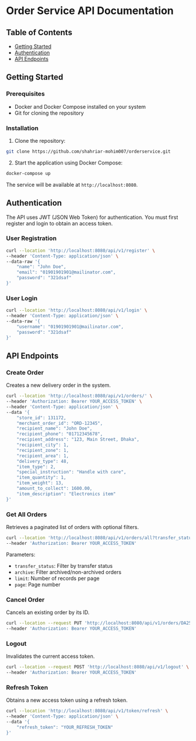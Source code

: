 # Order Service API Documentation

## Table of Contents
- [Getting Started](#getting-started)
- [Authentication](#authentication)
- [API Endpoints](#api-endpoints)


## Getting Started

### Prerequisites
- Docker and Docker Compose installed on your system
- Git for cloning the repository

### Installation

1. Clone the repository:
```bash
git clone https://github.com/shahriar-mohim007/orderservice.git
```

2. Start the application using Docker Compose:
```bash
docker-compose up
```

The service will be available at `http://localhost:8080`.

## Authentication

The API uses JWT (JSON Web Token) for authentication. You must first register and login to obtain an access token.

### User Registration

```bash
curl --location 'http://localhost:8080/api/v1/register' \
--header 'Content-Type: application/json' \
--data-raw '{
    "name": "John Doe",
    "email": "01901901901@mailinator.com",
    "password": "321dsaf"
}'
```

### User Login

```bash
curl --location 'http://localhost:8080/api/v1/login' \
--header 'Content-Type: application/json' \
--data-raw '{
    "username": "01901901901@mailinator.com",
    "password": "321dsaf"
}'
```

## API Endpoints

### Create Order
Creates a new delivery order in the system.

```bash
curl --location 'http://localhost:8080/api/v1/orders/' \
--header 'Authorization: Bearer YOUR_ACCESS_TOKEN' \
--header 'Content-Type: application/json' \
--data '{
    "store_id": 131172,
    "merchant_order_id": "ORD-12345",
    "recipient_name": "John Doe",
    "recipient_phone": "01712345678",
    "recipient_address": "123, Main Street, Dhaka",
    "recipient_city": 1,
    "recipient_zone": 1,
    "recipient_area": 1,
    "delivery_type": 48,
    "item_type": 2,
    "special_instruction": "Handle with care",
    "item_quantity": 1,
    "item_weight": 13,
    "amount_to_collect": 1600.00,
    "item_description": "Electronics item"
}'
```

### Get All Orders
Retrieves a paginated list of orders with optional filters.

```bash
curl --location 'http://localhost:8080/api/v1/orders/all?transfer_status=1&archive=0&limit=1&page=2' \
--header 'Authorization: Bearer YOUR_ACCESS_TOKEN'
```

Parameters:
- `transfer_status`: Filter by transfer status
- `archive`: Filter archived/non-archived orders
- `limit`: Number of records per page
- `page`: Page number

### Cancel Order
Cancels an existing order by its ID.

```bash
curl --location --request PUT 'http://localhost:8080/api/v1/orders/DA2501316CYUOG/cancel' \
--header 'Authorization: Bearer YOUR_ACCESS_TOKEN'
```

### Logout
Invalidates the current access token.

```bash
curl --location --request POST 'http://localhost:8080/api/v1/logout' \
--header 'Authorization: Bearer YOUR_ACCESS_TOKEN'
```

### Refresh Token
Obtains a new access token using a refresh token.

```bash
curl --location 'http://localhost:8080/api/v1/token/refresh' \
--header 'Content-Type: application/json' \
--data '{
    "refresh_token": "YOUR_REFRESH_TOKEN"
}'
```



